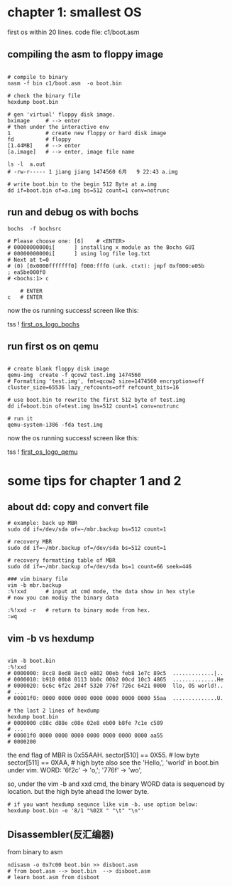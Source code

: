 
# chapter 1: smallest OS

first os within 20 lines.
code file: c1/boot.asm

## compiling the asm to floppy image

```shell

# compile to binary
nasm -f bin c1/boot.asm  -o boot.bin

# check the binary file
hexdump boot.bin

# gen 'virtual' floppy disk image.
bximage     # --> enter
# then under the interactive env
1           # create new floppy or hard disk image
fd          # floppy
[1.44MB]    # --> enter
[a.image]   # --> enter, image file name

ls -l  a.out
# -rw-r----- 1 jiang jiang 1474560 6月   9 22:43 a.img

# write boot.bin to the begin 512 Byte at a.img
dd if=boot.bin of=a.img bs=512 count=1 conv=notrunc

```

## run and debug os with bochs

```shell
bochs  -f bochsrc

# Please choose one: [6]    # <ENTER>
# 00000000000i[      ] installing x module as the Bochs GUI
# 00000000000i[      ] using log file log.txt
# Next at t=0
# (0) [0x0000fffffff0] f000:fff0 (unk. ctxt): jmpf 0xf000:e05b          ; ea5be000f0
# <bochs:1> c

    # ENTER
c   # ENTER

```
now the os running success! screen like this:

tss ! [first_os_logo_bochs](https://github.com/jungle85gopy/orangeS/blob/master/c1/first_OS_bochs.png)

## run first os on qemu

```shell

# create blank floppy disk image
qemu-img  create -f qcow2 test.img 1474560
# Formatting 'test.img', fmt=qcow2 size=1474560 encryption=off cluster_size=65536 lazy_refcounts=off refcount_bits=16

# use boot.bin to rewrite the first 512 byte of test.img
dd if=boot.bin of=test.img bs=512 count=1 conv=notrunc

# run it
qemu-system-i386 -fda test.img

```

now the os running success! screen like this:

tss ! [first_os_logo_qemu](https://github.com/jungle85gopy/orangeS/blob/master/c1/first_OS_qemu.png)


# some tips for chapter 1 and 2

## about dd: copy and convert file

```shell
# example: back up MBR
sudo dd if=/dev/sda of=~/mbr.backup bs=512 count=1

# recovery MBR
sudo dd if=~/mbr.backup of=/dev/sda bs=512 count=1

# recovery formatting table of MBR
sudo dd if=~/mbr.backup of=/dev/sda bs=1 count=66 seek=446

### vim binary file
vim -b mbr.backup
:%!xxd      # input at cmd mode, the data show in hex style
# now you can modiy the binary data

:%!xxd -r   # return to binary mode from hex.
:wq
```

## vim -b vs hexdump

```shell

vim -b boot.bin
:%!xxd
# 0000000: 8cc8 8ed8 8ec0 e802 00eb feb8 1e7c 89c5  .............|..
# 0000010: b910 00b8 0113 bb0c 00b2 00cd 10c3 4865  ..............He
# 0000020: 6c6c 6f2c 204f 5320 776f 726c 6421 0000  llo, OS world!..
# ...
# 00001f0: 0000 0000 0000 0000 0000 0000 0000 55aa  ..............U.

# the last 2 lines of hexdump
hexdump boot.bin 
# 0000000 c88c d88e c08e 02e8 eb00 b8fe 7c1e c589
# ...
# 00001f0 0000 0000 0000 0000 0000 0000 0000 aa55
# 0000200
```
the end flag of MBR is 0x55AAH. 
sector[510] == 0X55.    # low  byte
sector[511] == 0XAA,    # high byte
also see the 'Hello,', 'world' in boot.bin under vim. WORD: '6f2c' -> 'o,'; '776f' -> 'wo',

so, under the vim -b and xxd cmd, the binary WORD data is sequenced by location. but the high byte ahead the lower byte.

```shell
# if you want hexdump sequnce like vim -b. use option below:
hexdump boot.bin -e '8/1 "%02X " "\t" "\n"'

```

## Disassembler(反汇编器)
from binary to asm

```shell
ndisasm -o 0x7c00 boot.bin >> disboot.asm
# from boot.asm --> boot.bin  --> disboot.asm
# learn boot.asm from disboot


```


